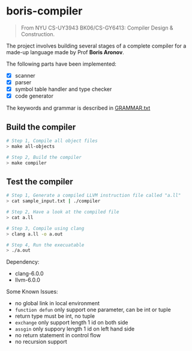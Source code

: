 # boris-compiler

> From NYU CS-UY3943 BK06/CS-GY6413: Compiler Design & Construction.

The project involves building several stages of a complete compiler for a made-up language made by Prof **Boris Aronov**. 

The following parts have been implemented:

- [x] scanner 
- [x] parser
- [x] symbol table handler and type checker
- [x] code generator

The keywords and grammar is described in [GRAMMAR.txt](./GRAMMAR.txt)

## Build the compiler

~~~bash
# Step 1, Compile all object files
> make all-objects

# Step 2, Build the compiler
> make compiler
~~~

## Test the compiler

~~~bash
# Step 1, Generate a compiled LLVM instruction file called "a.ll"
> cat sample_input.txt | ./compiler

# Step 2, Have a look at the compiled file
> cat a.ll

# Step 3, Compile using clang
> clang a.ll -o a.out

# Step 4, Run the execuatable
> ./a.out
~~~

Dependency: 

- clang-6.0.0
- llvm-6.0.0

Some Known Issues:

- no global link in local environment
- `function defun` only support one parameter, can be int or tuple
- return type must be int, no tuple
- `exchange` only support length 1 id on both side
- `assgin` only suppory length 1 id on left hand side
- no return statement in control flow
- no recursion support

